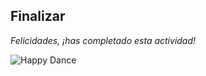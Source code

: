 <!--
  <<< Author notes: Finish >>>
  Review what we learned, ask for feedback, provide next steps.
-->

## Finalizar

_Felicidades, ¡has completado esta actividad!_

![Happy Dance](https://media.tenor.com/c5aQbgiFfz4AAAAM/friday-happydance.gif)